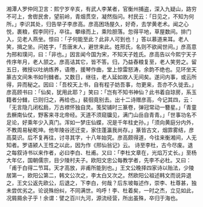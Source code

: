 <!-- { "loadSidebar": true } -->
湘潭人罗仲同卫言：熙宁岁辛亥，有武人李某者，官衡州捕盗，深入九疑山，路穷不可上，舍辔民舍，望前岭，青烟贯空，凝然指问。村民云：「日见之，不知为何所。」李识其处，归告举子李彦高。彦高困场屋久，好奇，去学黄老术。闻之心悦，裹粮，假李同行，卒往。攀缘而上，乘险胆落。忽得平地，草屋数间。排门入，见老人燕坐。惊曰：「子何能至此？此非人可到也！」答以慕道来耳。老人笑，揖之坐。问姓字，「吾唐末人，避世来此。姓邢氏，名则不欲闻世间。」彦高意为邢和璞问，曰：「非也。」因言闻今国为宋，不知天子姓氏。彦高告以今熙宁天子传序年月，老人颔之。彦高诘其它，皆不答。归，乃益舂粮复至，老人笑劳之。留五日，微授以吐纳炼养，语倦，援琴作曲，堂上惊雷怒涛，余韵不绝也。见环坐天篆古文间朱书如刊雠者。又数日，继往，老人延如故人无间矣。遂问内事，或云所得，异而秘之。因曰：「吾校天上书，自有程子妨吾事，勿更来，吾亦不久徙去。」彦高顾书曰：「仙矣，犹用此耶？」笑曰：「岂有不知书神仙？此书着自琼房，系玉籍者分雠，已则归之，再给也。」裴徊竟别去。出十二诗赠彦高，今记其四，云：「无言隐几闭松扃，万古襟怀独自灵。笺契铺时三篆卷，弹冠常动一簪星。」「青童去橛南仙仗，野客来寻北帝经。天道不须窥牖见，满门山岳自青青。」「世事功名不足论，好乘年少入真门。浑如一梦庄仙蝶，况是千年柱史孙。」「须向黄庭分内外，不教周易秘乾坤。他年陵谷还迁变，家住蓬瀛我尚存。」篆皆古文，烟霏雾结，彦高莫识。后不复再往，讨寻其字，十八年始究。彦高颇得道，今往来衡湘间，人无知者。罗语颍人王性之以此，因为作《邢仙翁记》云。
诗至李杜，古今尽废。退之每叙诗书以来作者，必曰李白、杜甫。又曰：「李杜文章在，光焰万丈长。」至杨大年亿，国朝儒宗，目少陵村夫子。欧阳文忠公每教学者，先李不必杜。又曰：「甫于白得二节耳。天才高放，非甫所能到也。」王文公晚择四家诗以贻法，少陵居第一，欧阳公第二，韩文公次之，李太白又次之。然欧阳公祖述韩文而说异退之，王文公返先欧公，后退之，下李白，何哉？后东坡每述作，崇李、杜尊甚，独未尝优劣之。论说殊纷纠，不同满世。呜呼！李、杜着矣，一时之杰，立见如此，况屑屑余子乎！余谓：譬之百川九河，源流经营，所出虽殊，卒归于海也。

